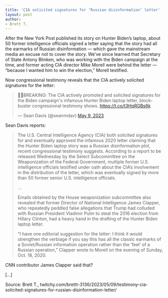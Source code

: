 ```yaml
---
title: 'CIA solicited signatures for ‘Russian disinformation’ letter'
layout: post
author:
- Brett T.
---
```


After the New York Post published its story on Hunter Biden’s laptop, about 50 former intelligence officials signed a letter saying that the story had all the earmarks of Russian disinformation — which gave the mainstream media an excuse not to cover the story. We’ve since learned that Secretary of State Antony Blinken, who was working with the Biden campaign at the time, and former acting CIA director Mike Morell were behind the letter — “because I wanted him to win the election,” Morell testified.

Now congressional testimony reveals that the CIA actively solicited signatures for the letter:

<blockquote class="twitter-tweet"><p lang="en" dir="ltr">🚨🚨BREAKING: The CIA actively promoted and solicited signatures for the Biden campaign&#39;s infamous Hunter Biden laptop letter, blockbuster congressional testimony shows. <a href="https://t.co/t3HqRGBs6k">https://t.co/t3HqRGBs6k</a></p>&mdash; Sean Davis (@seanmdav) <a href="https://twitter.com/seanmdav/status/1656041420539478020?ref_src=twsrc%5Etfw">May 9, 2023</a></blockquote> <script async src="https://platform.twitter.com/widgets.js" charset="utf-8"></script>

Sean Davis reports:

> The U.S. Central Intelligence Agency (CIA) both solicited signatures for and eventually approved the infamous 2020 letter claiming that the Hunter Biden laptop story was a Russian disinformation plot, recent congressional testimony suggests. According to a report to be released Wednesday by the Select Subcommittee on the Weaponization of the Federal Government, multiple former U.S. intelligence officials testified under oath about the CIA’s involvement in the distribution of the letter, which was eventually signed by more than 50 former senior U.S. intelligence officials.
>
> …
>
> Emails obtained by the House weaponization subcommittee also revealed that former Director of National Intelligence James Clapper, who repeatedly peddled false allegations that Trump had colluded with Russian President Vladimir Putin to steal the 2016 election from Hillary Clinton, had a heavy hand in the drafting of the Hunter Biden laptop letter.
>
> “I have one editorial suggestion for the letter: I think it would strengthen the verbiage if you say this has all the classic earmarks of a Soviet/Russian information operation rather than the ‘feel’ of a Russian operation,” Clapper wrote to Morell on the evening of Sunday, Oct. 18, 2020.

CNN contributor James Clapper said that?

[…]

Source: Brett T., twitchy.com/brettt-3136/2023/05/09/testimony-cia-solicited-signatures-for-russian-disinformation-letter/
